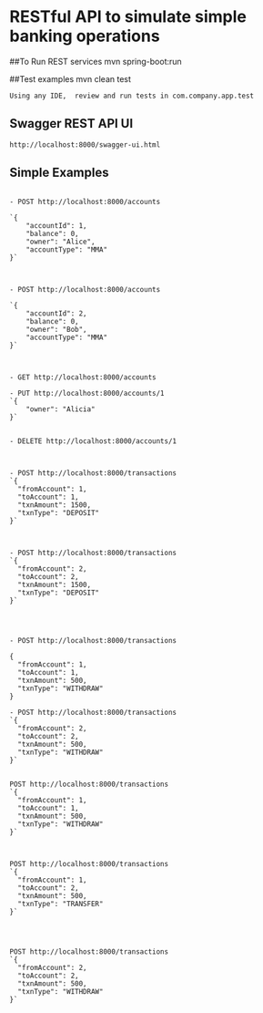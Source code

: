 # RESTful API to simulate simple banking operations


##To Run REST services
	mvn spring-boot:run



##Test examples
	mvn clean test

    Using any IDE,  review and run tests in com.company.app.test  


## Swagger REST API UI
	http://localhost:8000/swagger-ui.html


## Simple Examples


```

- POST http://localhost:8000/accounts

`{
    "accountId": 1,
    "balance": 0,
    "owner": "Alice",
    "accountType": "MMA"
}`



- POST http://localhost:8000/accounts

`{
    "accountId": 2,
    "balance": 0,
    "owner": "Bob",
    "accountType": "MMA"
}`



- GET http://localhost:8000/accounts

- PUT http://localhost:8000/accounts/1
`{
    "owner": "Alicia"
}`


- DELETE http://localhost:8000/accounts/1



- POST http://localhost:8000/transactions
`{
  "fromAccount": 1,
  "toAccount": 1,
  "txnAmount": 1500,
  "txnType": "DEPOSIT"
}`



- POST http://localhost:8000/transactions
`{
  "fromAccount": 2,
  "toAccount": 2,
  "txnAmount": 1500,
  "txnType": "DEPOSIT"
}`




- POST http://localhost:8000/transactions
 
{
  "fromAccount": 1,
  "toAccount": 1,
  "txnAmount": 500,
  "txnType": "WITHDRAW"
}

- POST http://localhost:8000/transactions
`{
  "fromAccount": 2,
  "toAccount": 2,
  "txnAmount": 500,
  "txnType": "WITHDRAW"
}`


POST http://localhost:8000/transactions
`{
  "fromAccount": 1,
  "toAccount": 1,
  "txnAmount": 500,
  "txnType": "WITHDRAW"
}`



POST http://localhost:8000/transactions
`{
  "fromAccount": 1,
  "toAccount": 2,
  "txnAmount": 500,
  "txnType": "TRANSFER"
}`




POST http://localhost:8000/transactions
`{
  "fromAccount": 2,
  "toAccount": 2,
  "txnAmount": 500,
  "txnType": "WITHDRAW"
}`

